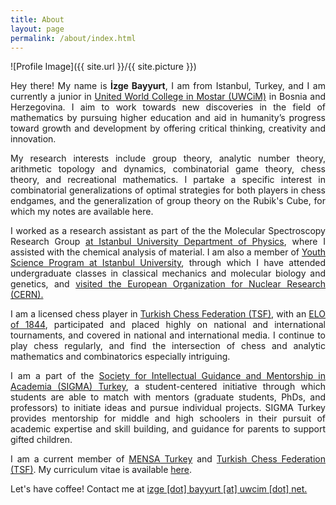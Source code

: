 ```yaml
---
title: About
layout: page
permalink: /about/index.html
---
```

![Profile Image]({{ site.url }}/{{ site.picture }})

<p align="justify">Hey there! My name is <b>İzge Bayyurt</b>, I am from Istanbul, Turkey, and I am currently a junior in <a href='http://uwcmostar.ba/'>United World College in Mostar (UWCiM)</a> in Bosnia and Herzegovina. I aim to work towards new discoveries in the field of mathematics by pursuing higher education and aid in humanity’s progress toward growth and development by offering critical thinking, creativity and innovation.</p>

<p align="justify">My research interests include group theory, analytic number theory, arithmetic topology and dynamics, combinatorial game theory, chess theory, and recreational mathematics. I partake a specific interest in combinatorial generalizations of optimal strategies for both players in chess endgames, and the generalization of group theory on the Rubik's Cube, for which my notes are available here.</p>

<p align="justify">I worked as a research assistant as part of the the Molecular Spectroscopy Research Group <a href='http://fen.istanbul.edu.tr/fizik/?p=6536'> at Istanbul University Department of Physics</a>, where I assisted with the chemical analysis of material. I am also a member of <a href='http://fen.istanbul.edu.tr/fizik/?p=6536'>Youth Science Program at Istanbul University</a>, through which I have attended undergraduate classes in classical mechanics and molecular biology and genetics, and <a href="http://www.cumhuriyet.com.tr/haber/diger/184478/iU_nun_dahileri_Cern_e_gidecek.html">visited the European Organization for Nuclear Research (CERN).</a></p>

<p align="justify">I am a licensed chess player in <a href="http://www.tsf.org.tr/">Turkish Chess Federation (TSF)</a>, with an <a href="https://ratings.fide.com/card.phtml?event=6323154">ELO of 1844</a>, participated and placed highly on national and international tournaments, and covered in national and international media. I continue to play chess regularly, and find the intersection of chess and analytic mathematics and combinatorics especially intriguing.</p>

<p align="justify">I am a part of the <a href='http://sigmaturkey.org'>Society for Intellectual Guidance and Mentorship in Academia (SIGMA) Turkey</a>, a student-centered initiative through which students are able to match with mentors (graduate students, PhDs, and professors) to initiate ideas and pursue individual projects. SIGMA Turkey provides mentorship for middle and high schoolers in their pursuit of academic expertise and skill building, and guidance for parents to support gifted children. </p>

<p align="justify">
I am a current member of <a href='http://mensa.org.tr'>MENSA Turkey</a> and <a href="http://www.tsf.org.tr/">Turkish Chess Federation (TSF)</a>. My curriculum vitae is available <a href='/assets/Curriculum Vitae.pdf'>here</a>.
</p>

<p align="justify">Let's have coffee! Contact me at <a href='mailto:izge.bayyurt@uwcim.net'>izge [dot] bayyurt [at] uwcim [dot] net.</a></p>

